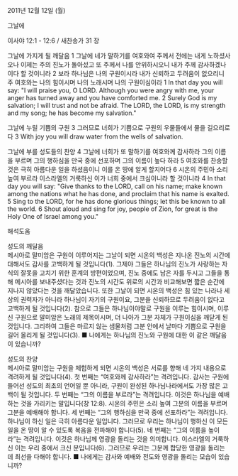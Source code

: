 2011년 12월 12일 (월)

그날에



이사야 12:1 - 12:6 / 새찬송가 31 장


그날에 가지게 될 깨달음
1 그날에 네가 말하기를 여호와여 주께서 전에는 내게 노하셨사오나 이제는 주의 진노가 돌아섰고 또 주께서 나를 안위하시오니 내가 주께 감사하겠나이다 할 것이니라 2 보라 하나님은 나의 구원이시라 내가 신뢰하고 두려움이 없으리니 주 여호와는 나의 힘이시며 나의 노래시며 나의 구원이심이라
1 In that day you will say: "I will praise you, O LORD. Although you were angry with me, your anger has turned away and you have comforted me. 2 Surely God is my salvation; I will trust and not be afraid. The LORD, the LORD, is my strength and my song; he has become my salvation."

그날에 누릴 기쁨의 구원
3 그러므로 너희가 기쁨으로 구원의 우물들에서 물을 길으리로다
3 With joy you will draw water from the wells of salvation.

그날에 부를 성도들의 찬양
4 그날에 너희가 또 말하기를 여호와께 감사하라 그의 이름을 부르며 그의 행하심을 만국 중에 선포하며 그의 이름이 높다 하라 5 여호와를 찬송할 것은 극히 아름다운 일을 하셨음이니 이를 온 땅에 알게 할지어다 6 시온의 주민아 소리 높여 부르라 이스라엘의 거룩하신 이가 너희 중에서 크심이니라 할 것이니라
4 In that day you will say: "Give thanks to the LORD, call on his name; make known among the nations what he has done, and proclaim that his name is exalted. 5 Sing to the LORD, for he has done glorious things; let this be known to all the world. 6 Shout aloud and sing for joy, people of Zion, for great is the Holy One of Israel among you."

해석도움





성도의 깨달음  
메시아로 말미암은 구원이 이루어지는 그날이 되면 시온의 백성은 지나온 진노의 시간에 대해서도 감사를 고백하게 될 것입니다(1). 그제야 그들은 하나님의 진노가 사랑하는 자식의 잘못을 고치기 위한 훈계의 방편이었으며, 진노 중에도 남은 자를 두시고 그들을 통해 메시아를 보내주셨다는 것과 진노의 시간도 위로의 시간과 비교해보면 짧은 순간에 지나지 않았다는 것을 깨달았습니다. 또한 그날이 되면 시온의 백성은 힘 있는 나라나 세상의 권력자가 아니라 하나님이 자기의 구원이요, 그분을 신뢰하므로 두려움이 없다고 고백하게 될 것입니다(2). 참으로 그들은 하나님이야말로 구원을 이루는 힘이시며, 이루신 구원으로 말미암은 노래의 제목이시며, 더 나아가 그분 자체가 구원이심을 깨닫게 된 것입니다. 그리하여 그들은 마르지 않는 샘물처럼 그분 안에서 날마다 기쁨으로 구원을 길어 올리게 될 것입니다(3).
■ 나에게는 하나님의 진노와 구원에 대한 이 같은 깨달음이 있습니까?

성도의 찬양  
메시아로 말미암는 구원을 체험하게 되면 시온의 백성은 서로를 향해 네 가지 내용으로 격려하게 될 것입니다(4). 첫 번째는 “여호와께 감사하라”는 격려입니다. 감사는 구원에 들어선 성도의 최초의 언어일 뿐 아니라, 구원이 완성된 하나님나라에서도 가장 많은 고백이 될 것입니다. 두 번째는 “그의 이름을 부르라”는 격려입니다. 이것은 하나님을 예배하는 것을 가리키는 말입니다(창 12:8). 시온의 주민은 소리 높여 그분의 이름을 부르며 그분을 예배해야 합니다. 세 번째는 “그의 행하심을 만국 중에 선포하라”는 격려입니다. 하나님이 하신 일은 극히 아름다운 일입니다. 그러므로 우리는 하나님이 행하신 이 모든 일을 온 땅이 알 수 있도록 복음을 전파해야 합니다(5). 네 번째는 “그의 이름을 높이라”는 격려입니다. 이것은 하나님께 영광을 돌리는 것을 의미합니다. 이스라엘의 거룩하신 이는 우리 중에서 크신 분입니다(6). 그러므로 우리는 그분께 합당한 영광을 돌리는 데 최선을 다해야 합니다.
■ 나에게는 감사와 예배와 전도와 영광을 돌리는 모습이 있습니까?